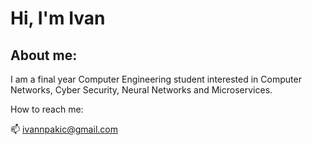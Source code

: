 # Hi, I'm Ivan
## About me:

I am a final year Computer Engineering student interested in Computer Networks, Cyber Security, Neural Networks and Microservices.

How to reach me:

📫 ivannpakic@gmail.com

<!--
**IvanPakic/IvanPakic** is a ✨ _special_ ✨ repository because its `README.md` (this file) appears on your GitHub profile.

Here are some ideas to get you started:

- 🔭 I’m currently working on ...
- 🌱 I’m currently learning ...
- 👯 I’m looking to collaborate on ...
- 🤔 I’m looking for help with ...
- 💬 Ask me about ...
- 📫 How to reach me: ...
- 😄 Pronouns: ...
- ⚡ Fun fact: ...
-->
